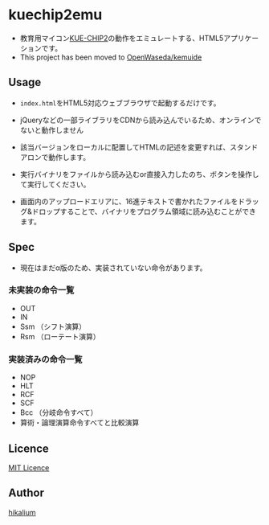 kuechip2emu
====
- 教育用マイコン[KUE-CHIP2](http://www.metsa.astem.or.jp/kue2/kue-chip2/)の動作をエミュレートする、HTML5アプリケーションです。
- This project has been moved to [OpenWaseda/kemuide](https://github.com/OpenWaseda/kemuide)

## Usage

 - `index.html`をHTML5対応ウェブブラウザで起動するだけです。
  - jQueryなどの一部ライブラリをCDNから読み込んでいるため、オンラインでないと動作しません
  - 該当バージョンをローカルに配置してHTMLの記述を変更すれば、スタンドアロンで動作します。
  
  
 - 実行バイナリをファイルから読み込むor直接入力したのち、ボタンを操作して実行してください。
  - 画面内のアップロードエリアに、16進テキストで書かれたファイルをドラッグ&ドロップすることで、バイナリをプログラム領域に読み込むことができます。

## Spec

- 現在はまだα版のため、実装されていない命令があります。

### 未実装の命令一覧
- OUT
- IN
- Ssm （シフト演算）
- Rsm （ローテート演算）

### 実装済みの命令一覧
- NOP
- HLT
- RCF
- SCF
- Bcc （分岐命令すべて）
- 算術・論理演算命令すべてと比較演算

## Licence

[MIT Licence](https://github.com/tcnksm/tool/blob/master/LICENCE)

## Author

[hikalium](https://github.com/hikalium)
